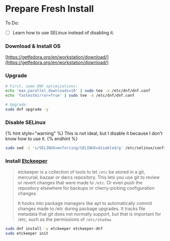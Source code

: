 # Prepare Fresh Install

To Do:

* [ ] Learn how to use SELinux instead of disabling it.

### Download & Install OS

[https://getfedora.org/en/workstation/download/](https://getfedora.org/en/workstation/download/)

### Upgrade

```bash
# First, some DNF optimizations:
echo 'max_parallel_downloads=10' | sudo tee -a /etc/dnf/dnf.conf
echo 'fastestmirror=True' | sudo tee -a /etc/dnf/dnf.conf

# Upgrade:
sudo dnf upgrade -y
```

### Disable SELinux

{% hint style="warning" %}
This is not ideal, but I disable it because I don't know how to use it.
{% endhint %}

```bash
sudo sed -i 's/SELINUX=enforcing/SELINUX=disabled/g' /etc/selinux/config
```

### Install [Etckeeper](http://etckeeper.branchable.com/)

> etckeeper is a collection of tools to let `/etc` be stored in a git, mercurial, bazaar or darcs repository. This lets you use git to review or revert changes that were made to `/etc`. Or even push the repository elsewhere for backups or cherry-picking configuration changes.
>
> It hooks into package managers like apt to automatically commit changes made to /etc during package upgrades. It tracks file metadata that git does not normally support, but that is important for /etc, such as the permissions of `/etc/shadow`.

```bash
sudo dnf install -y etckeeper etckeeper-dnf
sudo etckeeper init
```

### 



